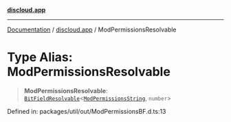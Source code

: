 [**discloud.app**](../README.md)

***

[Documentation](../../packages.md) / [discloud.app](../README.md) / ModPermissionsResolvable

# Type Alias: ModPermissionsResolvable

> **ModPermissionsResolvable**: [`BitFieldResolvable`](BitFieldResolvable.md)\<[`ModPermissionsString`](ModPermissionsString.md), `number`\>

Defined in: packages/util/out/ModPermissionsBF.d.ts:13
